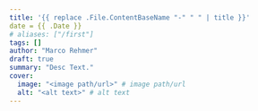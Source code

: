 ```yaml
---
title: '{{ replace .File.ContentBaseName "-" " " | title }}'
date = {{ .Date }}
# aliases: ["/first"]
tags: []
author: "Marco Rehmer"
draft: true
summary: "Desc Text."
cover:
  image: "<image path/url>" # image path/url
  alt: "<alt text>" # alt text
---
```

